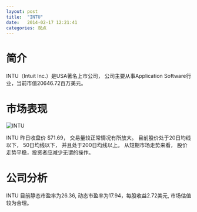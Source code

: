 ```yaml
---
layout: post
title:  "INTU"
date:   2014-02-17 12:21:41
categories: 观点
---
```


# 简介
INTU（Intuit Inc.）是USA著名上市公司，
公司主要从事Application Software行业，当前市值20646.72百万美元。

# 市场表现

![INTU](http://finviz.com/chart.ashx?t=INTU&ty=c&ta=1&p=d&s=l)

INTU 昨日收盘价 $71.69，
交易量较正常情况有所放大。
目前股价处于20日均线以下，
50日均线以下，
并且处于200日均线以上。
从短期市场走势来看，
股价走势平稳，投资者应减少无谓的操作。

# 公司分析
INTU 目前静态市盈率为26.36, 动态市盈率为17.94，每股收益2.72美元,
市场估值较为合理。

